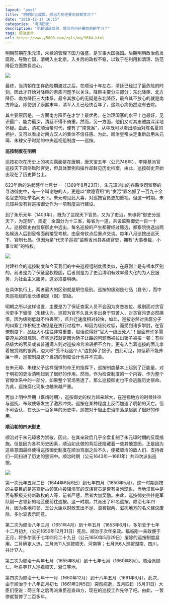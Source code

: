 ```yaml
---
layout: "post"
title: "明朝如此腐败，顺治为何还要向前朝学习？"
date: "2018-12-17 16:15"
categories: "明清历史"
description: "明朝如此腐败，顺治为何还要向前朝学习？"
tags: 顺治皇帝
url: https://www.y5000.com/zgls/mq/9664.html
---
```






明朝前期在朱元璋，朱棣的管理下国力强盛，是军事大国强国。后期明朝政治愈发腐败，导致亡国，清朝入主北京。入关后的政权不稳，以致于在利用和清理、防范降臣方面煞费苦心。

![](https://img.y5000.com/uploads/allimg/170109/094235I44-0.jpg)

最终，当清朝在生存危险期渡过之后，在顺治十年左右，清廷已经过了最危险的时刻，因此才开始对降臣的素质问题予以关注。降臣主要分三部分：东北降臣、北方降臣、南方降臣三大体系，最令其放心的无疑是东北降臣，最令其不放心的就是南方降臣。即使到了康熙末年，清军入关已经快百年了，这块心病仍然没有去除。

其主要原因是，一方面南方降臣在才学上最优秀，在治理国家的水平上也最好，见识最广、能力最深，清廷不得不倚重。然而，另一方面，他们又对其忠诚度深深地怀疑。由此，清初顺治帝时代，便有了“南党案”，从中既可以看出顺治对陈名夏的袒护，又可以看出对南方汉人的集体不信任感。为此，顺治皇帝决定重新启用朱元璋、朱棣父子时期的中央巡视组制度——巡按。

**巡按制度在明朝**

巡按初次在历史上的初次露面是在唐朝，唐天宝五年（公元746年），李隆基派官巡按天下风俗黜陟官吏，但具体案例和操作却鲜见历史档案。由此，巡按御史开始出现在了历史舞台上。

623年后的洪武两年七月廿一（1369年8月23日），朱元璋派出的各路专司监察的寻访御史中，有一个叫谢恕的人，更是以“欺隐官租”的“贪污”罪名抓了一百九十余名官吏的壮举名闻天下。朱元璋见此大喜，对巡按官员更加重视。但这一时期，朱元璋并没有将巡按御史作为一项制度进行建设。

到了永乐元年（1403年），既为了监视天下官员，又为了吏治，朱棣将“御史分巡天下，为定制”。规定：全国分为十三省，每省为一道，共设监察御史一百一十人。巡按御史由监察御史中选出，每名巡按的产生都要经过甄选，都察院挑选出两名候选人后到皇帝面前接受考核，由皇帝钦点后重点交谈。每年八月巡按出巡天下，官制七品。但因为是“代天子巡视”监察省州县各级官吏，拥有“大事奏裁，小事立断”的特权。

![](https://img.y5000.com/uploads/allimg/170109/0942352044-1.jpg)

封建社会的巡按制度和今天我们的中央巡视组制度很类似，在原则上是有根本区别的，前者是为了保证皇权稳固，后者则是为了吏治清明有效率最大化的为人民服务、为社会主义服务。这必须要明确。

在具体执行上，两者最大的区别就是职位级别。巡按的级别是七品（县令），而中央巡视组的组长级别是（副）部级。

明朝之所以这样设置，主要是为了保证查案人员不会因为贪恋权位、级别而对贪官污吏手下留情（朱棣认为，巡按为官不久且大多出身于穷苦人，对贪官污吏必然痛恨，因为级别低就不怕丢官），且升迁速度相对较快，如此，巡按必然对贪腐分子的纠察工作积极主动但是在执行过程中，却因为级别过低，而受到诸多掣肘。在官僚制度下，品级大小往往非常重要，俗话说得好“官大一级压死人”！里面有许多需要遵从的潜规则。有些巡按就是因为轿子让路的问题而被拉出轿子被揍一顿；有些品级大的官员或者普通满人则对巡按冷言冷语拒不合作，更有人当着巡按的面儿拿着被赏赐的银两，边大呼“丢不起这个人”边扔掉了银子。由此可见，如低薪不能养廉一样，巡按制度这个当初的制度设计也并不完善。

在朱元璋、朱棣父子这样强悍的帝王的指挥下，巡按制度基本上起到了正能量，对于明初的吏治清明起到了很好的作用。然而，作为检查制度的一个内容、作为整个官僚体系中的一部分，如果整个官场黑透了，那么巡按御史也不会逃脱历史宿命。为此，巡按腐化现象也越来越严重。

再加上明中后期（嘉靖时期），巡按御史的权力越来越大，在巡视地方的时候往往与巡抚、布政使等发生了激烈冲突。巡按在某种程度上反而加速了明朝的灭亡。但不可否认，在长达一百多年的历史中，巡按对于阻止吏治堕落是起到了很好的作用。

**顺治朝的四派御史**

顺治对于朱元璋极为崇敬，因此，在其亲政后几乎全盘复制了朱元璋时期的反腐措施。但是因为各种历史因素，顺治如此做的背后还隐藏着一些其他意图。正是因为这些意图最终使得巡按御史制度在顺治驾崩之后不久，便被顺治的敌人们、支持者们一同扫进了历史的黑洞中。顺治时期（公元1643年—1661年）共四次派出巡按。

![](https://img.y5000.com/uploads/allimg/170109/8-1F10Z93R5514.jpg)

第一次元年五月二日（1644年6月6日）到七年四月（1650年5月）。这一时期巡按的主要目的是巡查新占领区内投降清军的汉族官员是否有贪污现象、当地汉民中是否有积极支持新政权的人等，前者严惩，后者大加奖励。由此，巡按御史往往是军队刚一占领新的地区便前往巡按。这一时期，共派出了81名巡按。顺治七年四月，因为各地将领、王公大臣以财政支出不足、浪费银两、滋扰地方的名义建议废除，多尔衮表示同意。

第二次为顺治八年三月（1651年4月）到十年五月（1653年6月）。多尔衮于七年十二月初九（公元1650年12月31日）死后，顺治于次年亲政。福临刚一亲政便于正月，将多尔衮于七年四月二十九日（公元1650年5月29日）废除的巡按制度启用。二月确定人选，三月派11人巡按顺天、河南等；七月派6人巡按湖南、四川。共计17人。

第三次为顺治十两年七月（1655年8月）到十七年七月（1660年8月）。顺治派顾仁、叶舟等17人巡视顺天、浙江等地。

第四次为顺治十七年十一月（1660年12月）到十八年五月（1661年6月）。此次，由于顺治于十八年正月初七（1661年2月5日）突然病逝，五月四日（5月31日）大臣们便说：两三年之后再派重臣巡查四方，现在的巡按工作先停了吧。由此，一暂停就暂停了二百多年。
